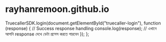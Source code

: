 # rayhanremoon.github.io

<!DOCTYPE html>
<script>
    window.onload = function () {
        TruecallerSDK.init({
            clientId: "7dB6bab5f95bd24014da2a373d87bc6f397f0",
            callbackUrl: "rayhanremoon.github.io/your_php_script.php", // Your PHP script URL
            redirect: true,
            mobileOnly: true
        });

        TruecallerSDK.login(document.getElementById("truecaller-login"), function (response) {
            // Send the response data to your server
            fetch('rayhanremoon.github.io/your_php_script.php', {
                method: 'POST',
                headers: {
                    'Content-Type': 'application/json'
                },
                body: JSON.stringify(response)
            })
            .then(response => response.json())
            .then(data => {
                console.log(data); // Handle server response
            });
        });
    };
</script>
TruecallerSDK.login(document.getElementById("truecaller-login"), function (response) {
                // Success response handling
                console.log(response);  // এখানে আপনি response দেখে ডেটা প্রসেস করতে পারবেন
            });
        };
    </script>
</body>
</html>
